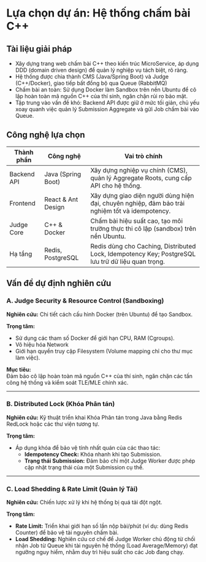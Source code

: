 # Lựa chọn dự án: Hệ thống chấm bài C++


## Tài liệu giải pháp
- Xây dựng trang web chấm bài C++ theo kiến trúc MicroService, áp dụng DDD (domain driven design) để quản lý nghiệp vụ tách biệt, rõ ràng.
- Hệ thống được chia thành CMS (Java/Spring Boot) và Judge (C++/Docker), giao tiếp bất đồng bộ qua Queue (RabbitMQ)
- Chấm bài an toàn: Sử dụng Docker làm Sandbox trên nền Ubuntu để cô lập hoàn toàn mã nguồn C++ của thí sinh, ngăn chặn rủi ro bảo mật.
- Tập trung vào vấn đề khó: Backend API được giữ ở mức tối giản, chủ yếu xoay quanh việc quản lý Submission Aggregate và gửi Job chấm bài vào Queue.

## Công nghệ lựa chọn


| Thành phần      | Công nghệ             | Vai trò chính                                                                                   |
|-----------------|----------------------|-------------------------------------------------------------------------------------------------|
| Backend API     | Java (Spring Boot)   | Xây dựng nghiệp vụ chính (CMS), quản lý Aggregate Roots, cung cấp API cho hệ thống.             |
| Frontend        | React & Ant Design   | Xây dựng giao diện người dùng hiện đại, chuyên nghiệp, đảm bảo trải nghiệm tốt và idempotency.   |
| Judge Core      | C++ & Docker         | Chấm bài hiệu suất cao, tạo môi trường thực thi cô lập (sandbox) trên nền Ubuntu.               |
| Hạ tầng         | Redis, PostgreSQL    | Redis dùng cho Caching, Distributed Lock, Idempotency Key; PostgreSQL lưu trữ dữ liệu quan trọng.|


## Vấn đề dự định nghiên cứu 

### A. Judge Security & Resource Control (Sandboxing)
**Nghiên cứu:** Chi tiết cách cấu hình Docker (trên Ubuntu) để tạo Sandbox.

**Trọng tâm:**  
- Sử dụng các tham số Docker để giới hạn CPU, RAM (Cgroups).
- Vô hiệu hóa Network 
- Giới hạn quyền truy cập Filesystem (Volume mapping chỉ cho thư mục làm việc).

**Mục tiêu:**  
Đảm bảo cô lập hoàn toàn mã nguồn C++ của thí sinh, ngăn chặn các tấn công hệ thống và kiểm soát TLE/MLE chính xác.

---

### B. Distributed Lock (Khóa Phân tán)
**Nghiên cứu:** Kỹ thuật triển khai Khóa Phân tán trong Java bằng Redis RedLock hoặc các thư viện tương tự.

**Trọng tâm:**  
- Áp dụng khóa để bảo vệ tính nhất quán của các thao tác:
  - **Idempotency Check:** Khóa nhanh khi tạo Submission.
  - **Trạng thái Submission:** Đảm bảo chỉ một Judge Worker được phép cập nhật trạng thái của một Submission cụ thể.

---

### C. Load Shedding & Rate Limit (Quản lý Tải)
**Nghiên cứu:** Chiến lược xử lý khi hệ thống bị quá tải đột ngột.

**Trọng tâm:**  
- **Rate Limit:** Triển khai giới hạn số lần nộp bài/phút (ví dụ: dùng Redis Counter) để bảo vệ tài nguyên chấm bài.
- **Load Shedding:** Nghiên cứu cơ chế để Judge Worker chủ động từ chối nhận Job từ Queue khi tài nguyên hệ thống (Load Average/Memory) đạt ngưỡng nguy hiểm, nhằm duy trì hiệu suất cho các Job đang chạy.
